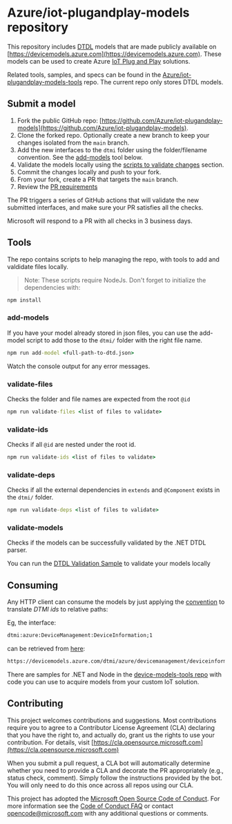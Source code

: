 
# Azure/iot-plugandplay-models repository

This repository includes [DTDL](https://aka.ms/dtdl) models that are made publicly available on [https://devicemodels.azure.com](https://devicemodels.azure.com). These models can be used to create Azure [IoT Plug and Play](https://aka.ms/iotpnp) solutions.

Related tools, samples, and specs can be found in the [Azure/iot-plugandplay-models-tools](https://github.com/Azure/iot-plugandplay-models-tools) repo. The current repo only stores DTDL models.

## Submit a model

1. Fork the public GitHub repo: [https://github.com/Azure/iot-plugandplay-models](https://github.com/Azure/iot-plugandplay-models).
1. Clone the forked repo. Optionally create a new branch to keep your changes isolated from the `main` branch.
1. Add the new interfaces to the `dtmi` folder using the folder/filename convention. See the [add-models](#add-models) tool below.
1. Validate the models locally using the [scripts to validate changes](#validate-files) section.
1. Commit the changes locally and push to your fork.
1. From your fork, create a PR that targets the `main` branch.
1. Review the [PR requirements](pr-reqs.md)

The PR triggers a series of GitHub actions that will validate the new submitted interfaces, and make sure your PR satisfies all the checks.

Microsoft will respond to a PR with all checks in 3 business days.

## Tools

The repo contains scripts to help managing the repo, with tools to add and valdidate files locally.

> Note: These scripts require NodeJs. Don't forget to initialize the dependencies with:

```cmd
npm install
```

### add-models

If you have your model already stored in json files, you can use the add-model script to add those to the `dtmi/` folder with the right file name.

```cmd
npm run add-model <full-path-to-dtd.json>
```

Watch the console output for any error messages.

### validate-files

Checks the folder and file names are expected from the root `@id`

```cmd
npm run validate-files <list of files to validate>
```

### validate-ids

Checks if all `@id` are nested under the root id.

```cmd
npm run validate-ids <list of files to validate>
```

### validate-deps

Checks if all the external dependencies in `extends` and `@Component` exists in the `dtmi/` folder.

```cmd
npm run validate-deps <list of files to validate>
```

### validate-models

Checks if the models can be successfully validated by the .NET DTDL parser.

You can run the [DTDL Validation Sample](https://github.com/Azure-Samples/DTDL-Validator) to validate your models locally

## Consuming

Any HTTP client can consume the models by just applying the [convention](https://github.com/Azure/iot-plugandplay-models-tools/wiki/Resolution-Convention) to translate *DTMI ids* to relative paths:

Eg, the interface:

```cmd
dtmi:azure:DeviceManagement:DeviceInformation;1
```

can be retrieved from [here](https://devicemodels.azure.com/dtmi/azure/devicemanagement/deviceinformation-1.json):

```cmd
https://devicemodels.azure.com/dtmi/azure/devicemanagement/deviceinformation-1.json
```

There are samples for .NET and Node in the [device-models-tools repo](https://github.com/Azure/iot-plugandplay-models-tools) with code you can use to acquire models from your custom IoT solution.

## Contributing

This project welcomes contributions and suggestions.  Most contributions require you to agree to a
Contributor License Agreement (CLA) declaring that you have the right to, and actually do, grant us
the rights to use your contribution. For details, visit [https://cla.opensource.microsoft.com](https://cla.opensource.microsoft.com)

When you submit a pull request, a CLA bot will automatically determine whether you need to provide
a CLA and decorate the PR appropriately (e.g., status check, comment). Simply follow the instructions
provided by the bot. You will only need to do this once across all repos using our CLA.

This project has adopted the [Microsoft Open Source Code of Conduct](https://opensource.microsoft.com/codeofconduct/).
For more information see the [Code of Conduct FAQ](https://opensource.microsoft.com/codeofconduct/faq/) or
contact [opencode@microsoft.com](mailto:opencode@microsoft.com) with any additional questions or comments.
